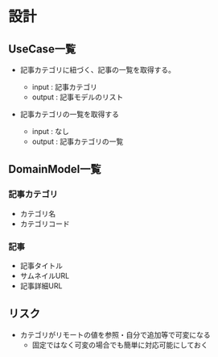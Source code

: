 # 設計

## UseCase一覧
- 記事カテゴリに紐づく、記事の一覧を取得する。
   - input : 記事カテゴリ 
   - output : 記事モデルのリスト

- 記事カテゴリの一覧を取得する
   - input : なし
   - output : 記事カテゴリの一覧

## DomainModel一覧

### 記事カテゴリ
- カテゴリ名
- カテゴリコード

### 記事
- 記事タイトル
- サムネイルURL
- 記事詳細URL

## リスク
- カテゴリがリモートの値を参照・自分で追加等で可変になる
   - 固定ではなく可変の場合でも簡単に対応可能にしておく

